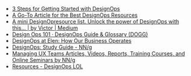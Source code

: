 - [3 Steps for Getting Started with DesignOps](https://www.nngroup.com/articles/start-designops)
- [A Go-To Article for the Best DesignOps Resources](https://www.uxpin.com/studio/blog/designops-rescources)
- [A mini DesignOpresource list. Unlock
    the power of DesignOps with this… | by Victor | Medium](https://medium.com/@vicdesign/a-mini-designops-resource-list-8a95c7e3bb15)
- [Design Ops 101 · DesignOps Guide &
    Glossary (DOGG)](https://coda.io/@designops-guide-and-glossary/dogg/design-ops-101-8)
- [DesignOps at Elen: How Our Business
    Operates](https://www.eleken.co/blog-posts/how-design-operations-work-at-eleken)
- [DesignOps: Study Guide - NN/g](https://www.nngroup.c/articles/design-ops-study-guide)
- [Managing UX Teams Articles, Videos, Reports, Training
    Courses, and Online Seminars by NN/g](https://www.nngroup.com/topic/ux-management)
- [Resources - DesignOps LOL](https://www.designops.lol/resources)
